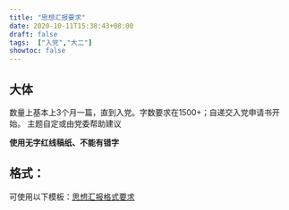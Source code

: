 ```yaml
---
title: "思想汇报要求"
date: 2020-10-11T15:38:43+08:00
draft: false
tags:  ["入党","大二"]
showtoc: false
---
```

## 大体

数量上基本上3个月一篇，直到入党。字数要求在1500+；自递交入党申请书开始。
主题自定或由党委帮助建议

**使用无字红线稿纸、不能有错字**

## 格式：

可使用以下模板：[思想汇报格式要求](../../课程文件/思想汇报格式要求.docx)
